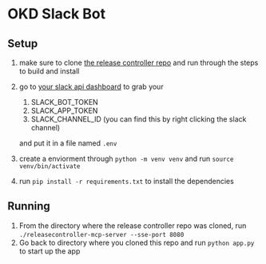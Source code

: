 # OKD Slack Bot
## Setup
1. make sure to clone [the release controller repo](https://github.com/jatinsu/releasecontroller-mcp-server) and run through the steps to build and install 
2. go to [your slack api dashboard](https://api.slack.com/apps) to grab your
    1. SLACK_BOT_TOKEN
    2. SLACK_APP_TOKEN
    3. SLACK_CHANNEL_ID (you can find this by right clicking the slack channel)

    and put it in a file named `.env`
3. create a enviorment through `python -m venv venv` and run `source venv/bin/activate`
4. run `pip install -r requirements.txt` to install the dependencies

## Running
1. From the directory where the release controller repo was cloned, run `./releasecontroller-mcp-server --sse-port 8080`
2. Go back to directory where you cloned this repo and run `python app.py` to start up the app